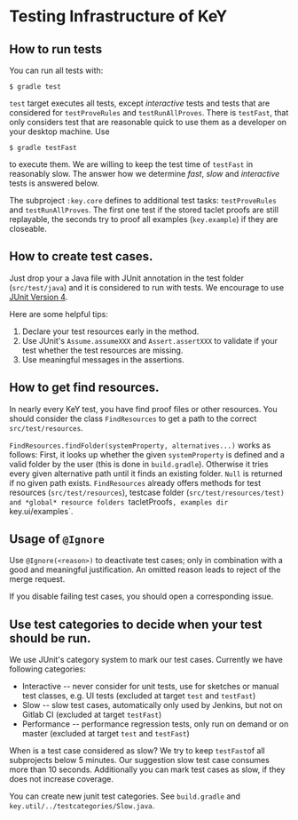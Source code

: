 # Testing Infrastructure of KeY

## How to run tests

You can run all tests with:

```
$ gradle test
```

`test` target executes all tests, except *interactive* tests and tests that are considered for `testProveRules` and `testRunAllProves`.
There is `testFast`, that only considers test that are reasonable quick to use them as a developer on your desktop machine.
Use 

```
$ gradle testFast
```

to execute them. We are willing to keep the test time of `testFast` in reasonably slow.
The answer how we determine *fast*, *slow* and *interactive* tests is answered below.

The subproject `:key.core` defines to additional test tasks: `testProveRules` and `testRunAllProves`.
The first one test if the stored taclet proofs are still replayable, the seconds try to proof all examples (`key.example`) 
if they are closeable.

## How to create test cases.

Just drop your a Java file with  JUnit annotation in the test folder (`src/test/java`) 
and it is considered to run with tests. We encourage to use [JUnit Version 4](https://junit.org/junit4/). 

Here are some helpful tips:

1. Declare your test resources early in the method.
1. Use JUnit's `Assume.assumeXXX` and `Assert.assertXXX` to validate if your test whether the test resources are missing. 
1. Use meaningful messages in the assertions. 

## How to get find resources.

In nearly every KeY test, you have find proof files or other resources. You should consider the class `FindResources` 
to get a path to the correct `src/test/resources`.

`FindResources.findFolder(systemProperty, alternatives...)` works as follows: First, it looks up whether the given `systemProperty` is defined and a valid folder by the user (this is done in `build.gradle`). Otherwise it tries every given alternative path until it finds an existing folder. `Null` is returned if no given path exists.
`FindResources` already offers methods for test resources (`src/test/resources`),  testcase folder (`src/test/resources/test) and *global* resource folders
`tacletProofs`, examples dir `key.ui/examples`.

## Usage of `@Ignore`

Use `@Ignore(<reason>)` to deactivate test cases; only in combination with a good and meaningful justification.
An omitted reason leads to reject of the merge request. 

If you disable failing test cases, you should open a corresponding issue.

## Use test categories to decide when your test should be run.

We use JUnit's category system to mark our test cases. Currently we have following categories:

* Interactive -- never consider for unit tests, use for sketches or manual test classes, e.g. UI tests (excluded at target `test` and `testFast`)
* Slow -- slow test cases, automatically only used by Jenkins, but not on Gitlab CI (excluded at target `testFast`)
* Performance -- performance regression tests, only run on demand or on master (excluded at target `test` and `testFast`)

When is a test case considered as slow? We try to keep `testFast`of all subprojects below 5 minutes. 
Our suggestion slow test case consumes more than 10 seconds. Additionally you can mark test cases as slow, 
if they does not increase coverage.

You can create new junit test categories. See `build.gradle` and `key.util/../testcategories/Slow.java`.






